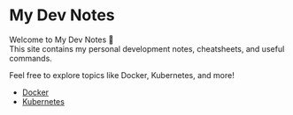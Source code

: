 # My Dev Notes

Welcome to My Dev Notes 👋  
This site contains my personal development notes, cheatsheets, and useful commands.

Feel free to explore topics like Docker, Kubernetes, and more!

- [Docker](docker.md)
- [Kubernetes](kubernetes.md)
